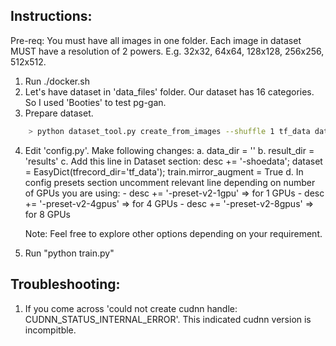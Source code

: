 ## Instructions:

Pre-req: You must have all images in one folder. Each image in dataset MUST have a resolution of 2 powers. E.g. 32x32, 64x64, 128x128, 256x256, 512x512.

1. Run ./docker.sh
2. Let's have dataset in 'data_files' folder. Our dataset has 16 categories. So I used 'Booties' to test pg-gan.
3. Prepare dataset.
```bash
    > python dataset_tool.py create_from_images --shuffle 1 tf_data data_files/Booties
```
4. Edit 'config.py'. Make following changes:
    a. data_dir = ''
    b. result_dir = 'results'
    c. Add this line in Dataset section:
            desc += '-shoedata';             dataset = EasyDict(tfrecord_dir='tf_data'); train.mirror_augment = True
    d. In config presets section uncomment relevant line depending on number of GPUs you are using:
        - desc += '-preset-v2-1gpu' => for 1 GPUs
        - desc += '-preset-v2-4gpus' => for 4 GPUs
        - desc += '-preset-v2-8gpus' => for 8 GPUs

    Note: Feel free to explore other options depending on your requirement.

5. Run "python train.py"

## Troubleshooting:

1. If you come across 'could not create cudnn handle: CUDNN_STATUS_INTERNAL_ERROR'. This indicated cudnn version is incompitble.

